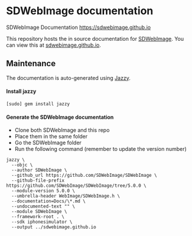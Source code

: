 # SDWebImage documentation
SDWebImage Documentation https://sdwebimage.github.io

This repository hosts the in source documentation for [SDWebImage](https://github.com/SDWebImage/SDWebImage). You can view this at [sdwebimage.github.io](https://sdwebimage.github.io).

## Maintenance

The documentation is auto-generated using [Jazzy](https://github.com/realm/jazzy).

#### Install jazzy

```
[sudo] gem install jazzy
```

#### Generate the SDWebImage documentation

+ Clone both SDWebImage and this repo
+ Place them in the same folder
+ Go the SDWebImage folder
+ Run the following command (remember to update the version number)

```
jazzy \
  --objc \
  --author SDWebImage \
  --github_url https://github.com/SDWebImage/SDWebImage \
  --github-file-prefix https://github.com/SDWebImage/SDWebImage/tree/5.0.0 \
  --module-version 5.0.0 \
  --umbrella-header WebImage/SDWebImage.h \
  --documentation=Docs/\*.md \
  --undocumented-text "" \
  --module SDWebImage \
  --framework-root . \
  --sdk iphonesimulator \
  --output ../sdwebimage.github.io
```

